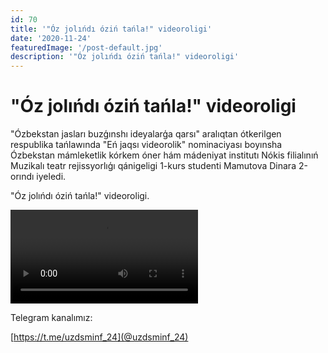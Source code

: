```yaml
---
id: 70
title: '"Óz jolıńdı óziń tańla!" videoroligi'
date: '2020-11-24'
featuredImage: '/post-default.jpg'
description: '"Óz jolıńdı óziń tańla!" videoroligi'
---
```


# "Óz jolıńdı óziń tańla!" videoroligi

"Ózbekstan jasları buzģınshı ideyalarģa qarsı" aralıqtan ótkerilgen respublika tańlawında "Eń jaqsı videorolik" nominaciyası boyınsha Ózbekstan mámleketlik kórkem óner hám mádeniyat institutı Nókis filialınıń Muzikalı teatr rejissyorlıģı qánigeligi 1-kurs studenti Mamutova Dinara 2-orındı iyeledi.

"Óz jolıńdı óziń tańla!" videoroligi.

<video src="/news/70/video_2020-11-25_15-03-10.mp4" autoplay></video>

Telegram kanalımız:

[https://t.me/uzdsminf_24](@uzdsminf_24)
